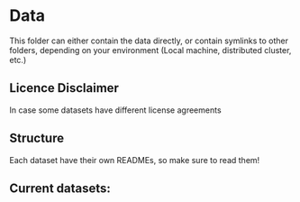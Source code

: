 # Data

This folder can either contain the data directly, or contain symlinks to
other folders, depending on your environment (Local machine, distributed cluster, etc.)

## Licence Disclaimer

In case some datasets have different license agreements

## Structure

Each dataset have their own READMEs, so make sure to read them!

Current datasets:
- 